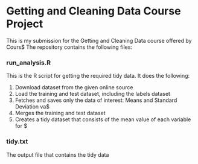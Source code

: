 # Getting and Cleaning Data Course Project

This is my submission for the Getting and Cleaning Data course offered by Cours$
The repository contains the following files:
### run_analysis.R

This is the R script for getting the required tidy data. It does the following:
1. Download dataset from the given online source
2. Load the training and test dataset, including the labels dataset
3. Fetches and saves only the data of interest: Means and Standard Deviation va$
4. Merges the training and test dataset
6. Creates a tidy dataset that consists of the mean value of each variable for $

### tidy.txt

The output file that contains the tidy data
